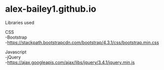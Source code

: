 # alex-bailey1.github.io

Libraries used
  
CSS  
  -Bootstrap  
  -https://stackpath.bootstrapcdn.com/bootstrap/4.3.1/css/bootstrap.min.css  
    
Javascript  
  -jQuery  
  -https://ajax.googleapis.com/ajax/libs/jquery/3.4.1/jquery.min.js  
